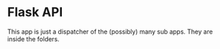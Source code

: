 # Flask API
This app is just a dispatcher of the (possibly) many sub apps. They are inside the folders.